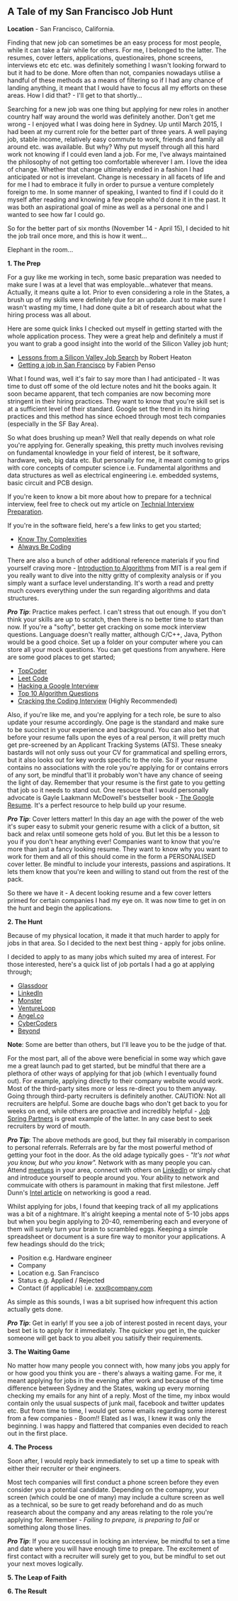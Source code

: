 ## A Tale of my San Francisco Job Hunt ##

**Location** - San Francisco, California.

Finding that new job can sometimes be an easy process for most people, while it can take a fair while for others. For me, I belonged to the latter. The resumes, cover letters, applications, questionaires, phone screens, interviews etc etc etc. was definitely something I wasn't looking forward to but it had to be done. More often than not, companies nowadays utilise a handful of these methods as a means of filtering so if I had any chance of landing anything, it meant that I would have to focus all my efforts on these areas. How I did that? - I'll get to that shortly...

Searching for a new job was one thing but applying for new roles in another country half way around the world was definitely another. Don't get me wrong - I enjoyed what I was doing here in Sydney. Up until March 2015, I had been at my current role for the better part of three years. A well paying job, stable income, relatively easy commute to work, friends and family all around etc. was available. But why? Why put myself through all this hard work not knowing if I could even land a job. For me, I've always maintained the philosophy of not getting too comfortable wherever I am. I love the idea of change. Whether that change ultimately ended in a fashion I had anticipated or not is irrevelant. Change is necessary in all facets of life and for me I had to embrace it fully in order to pursue a venture completely foreign to me. In some manner of speaking, I wanted to find if I could do it myself after reading and knowing a few people who'd done it in the past. It was both an aspirational goal of mine as well as a personal one and I wanted to see how far I could go. 

So for the better part of six months (November 14 - April 15), I decided to hit the job trail once more, and this is how it went...

Elephant in the room...

**1. The Prep**

For a guy like me working in tech, some basic preparation was needed to make sure I was at a level that was employable...whatever that means. Actually, it means quite a lot. Prior to even considering a role in the States, a brush up of my  skills were definitely due for an update. Just to make sure I wasn't wasting my time, I had done quite a bit of research about what the hiring process was all about. 

Here are some quick links I checked out myself in getting started with the whole application process. They were a great help and definitely a must if you want to grab a good insight into the world of the Silicon Valley job hunt;

- [Lessons from a Silicon Valley Job Search](http://robertheaton.com/2014/03/07/lessons-from-a-silicon-valley-job-search/) by Robert Heaton
- [Getting a job in San Francisco](http://blog.penso.info/2013/05/25/getting-a-job-in-san-francisco/) by Fabien Penso

What I found was, well it's fair to say more than I had anticipated - It was time to dust off some of the old lecture notes and hit the books again. It soon became apparent, that tech companies are now becoming more stringent in their hiring practices. They want to know that you're skill set is at a sufficient level of their standard. Google set the trend in its hiring practices and this method has since echoed through most tech companies (especially in the SF Bay Area). 

So what does brushing up mean? Well that really depends on what role you're applying for. Generally speaking, this pretty much involves revising on fundamental knowledge in your field of interest, be it software, hardware, web, big data etc. But personally for me, it meant coming to grips with core concepts of computer science i.e. Fundamental algorithms and data structures as well as electrical engineering i.e. embedded systems, basic circuit and PCB design. 

If you're keen to know a bit more about how to prepare for a technical interview, feel free to check out my article on [Technial Interview Preparation](/home/bwinata/Projects/Blog/Markdown/Misc/2013/07/18/Preparing-for-a-Technical-Interview.md). 

If you're in the software field, here's a few links to get you started;

- [Know Thy Complexities](http://bigocheatsheet.com/)
- [Always Be Coding](https://medium.com/@davidbyttow/abc-always-be-coding-d5f8051afce2)

There are also a bunch of other additional reference materials if you find yourself craving more - [Introduction to Algorithms](http://www.amazon.com/Introduction-Algorithms-Electrical-Engineering-Computer/dp/0262031418) from MIT is a real gem if you really want to dive into the nitty gritty of complexity analysis or if you simply want a surface level understanding. It's worth a read and pretty much covers everything under the sun regarding algorithms and data structures. 

***Pro Tip***: Practice makes perfect. I can't stress that out enough. If you don't think your skills are up to scratch, then there is no better time to start than now. If you're a "softy", better get cracking on some mock interview questions. Language doesn't really matter, although C/C++, Java, Python would be a good choice. Set up a folder on your computer where you can store all your mock questions. You can get questions from anywhere. Here are some good places to get started;
- [TopCoder](http://www.topcoder.com)
- [Leet Code](https://leetcode.com/problemset/algorithms/)
- [Hacking a Google Interview](http://courses.csail.mit.edu/iap/interview/materials.php)
- [Top 10 Algorithm Questions](http://www.programcreek.com/2012/11/top-10-algorithms-for-coding-interview/)
- [Cracking the Coding Interview](http://www.amazon.com/Cracking-Coding-Interview-Programming-Questions/dp/098478280X) (Highly Recommended)

Also, if you're like me, and you're applying for a tech role, be sure to also update your resume accordingly. One page is the standard and make sure to be succinct in your experience and background. You can also bet that before your resume falls upon the eyes of a real person, it will pretty much get pre-screened by an Applicant Tracking Systems (ATS). These sneaky bastards will not only suss out your CV for grammatical and spelling errors, but it also looks out for key words specific to the role. So if your resume contains no associations with the role you're applying for or contains errors of any sort, be mindful that'll it probably won't have any chance of seeing the light of day. Remember that your resume is the first gate to you getting that job so it needs to stand out. One resouce that I would personally advocate is Gayle Laakmann McDowell's bestseller book - [The Google Resume](http://www.amazon.com/Google-Resume-Prepare-Microsoft-Company/dp/0470927623/ref=sr_1_1?ie=UTF8&qid=1430377084&sr=8-1&keywords=The+Google+Resume). It's a perfect resource to help build up your resume. 

***Pro Tip***: Cover letters matter! In this day an age with the power of the web it's super easy to submit your generic resume with a click of a button, sit back and relax until someone gets hold of you. But let this be a lesson to you if you don't hear anything ever! Companies want to know that you're more than just a fancy looking resume. They want to know why you want to work for them and all of this should come in the form a PERSONALISED cover letter. Be mindful to include your interests, passions and aspirations. It lets them know that you're keen and willing to stand out from the rest of the pack.

So there we have it - A decent looking resume and a few cover letters primed for certain companies I had my eye on. It was now time to get in on the hunt and begin the applications.

**2. The Hunt**

Because of my physical location, it made it that much harder to apply for jobs in that area. So I decided to the next best thing - apply for jobs online. 

I decided to apply to as many jobs which suited my area of interest. For those interested, here's a quick list of job portals I had a go at applying through;

- [Glassdoor](http://www.glassdoor.com.au/index.htm)
- [LinkedIn](https://www.linkedin.com/job/home?trk=nav_responsive_sub_nav_jobs)
- [Monster](http://www.monster.com/)
- [VentureLoop](http://www.ventureloop.com/ventureloop/home.php)
- [Angel.co](https://angel.co/jobs)
- [CyberCoders](http://www.cybercoders.com/)
- [Beyond](http://www.beyond.com/)

**Note**: Some are better than others, but I'll leave you to be the judge of that. 

For the most part, all of the above were beneficial in some way which gave me a great launch pad to get started, but be mindful that there are a plethora of other ways of applying for that job (which I eventually found out). For example, applying directly to their company website would work. Most of the third-party sites more or less re-direct you to them anyway. Going through third-party recruiters is definitely another. CAUTION: Not all recruiters are helpful. Some are douche bags who don't get back to you for weeks on end, while others are proactive and incredibly helpful - [Job Spring Partners](http://jobspringpartners.com/) is great example of the latter. In any case best to seek recruiters by word of mouth. 

***Pro Tip***: The above methods are good, but they fail miserably in comparison to personal referrals. Referrals are by far the most powerful method of getting your foot in the door. As the old adage typically goes - *"It's not what you know, but who you know".* Network with as many people you can. Attend [meetups](http://meetup.com) in your area, connect with others on [LinkedIn](http://linkedin.com) or simply chat and introduce yourself to people around you. Your ability to network and commuicate with others is paramount in making that first milestone. Jeff Dunn's [Intel article](http://blogs.intel.com/jobs/2015/05/01/network-for-success/?linkId=13959566) on networking is good a read. 

Whilst applying for jobs, I found that keeping track of all my applications was a bit of a nightmare. It's alright keeping a mental note of 5-10 jobs apps but when you begin applying to 20-40, remembering each and everyone of them will surely turn your brain to scrambled eggs. Keeping a simple spreadsheet or document is a sure fire way to monitor your applications. A few headings should do the trick;

- Position e.g. Hardware engineer
- Company 
- Location e.g. San Francisco
- Status e.g. Applied / Rejected
- Contact (if applicable) i.e. xxx@company.com

As simple as this sounds, I was a bit suprised how infrequent this action actually gets done.

***Pro Tip***: Get in early! If you see a job of interest posted in recent days, your best bet is to apply for it immediately. The quicker you get in, the quicker someone will get back to you albeit you satisify their requirements. 

**3. The Waiting Game**

No matter how many people you connect with, how many jobs you apply for or how good you think you are - there's always a waiting game. For me, it meant applying for jobs in the evening after work and because of the time difference between Sydney and the States, waking up every morning checking my emails for any hint of a reply. Most of the time, my inbox would contain only the usual suspects of junk mail, facebook and twitter updates etc. But from time to time, I would get some emails regarding some interest from a few companies - Boom!! Elated as I was, I knew it was only the beginning. I was happy and flattered that companies even decided to reach out in the first place.

**4. The Process**

 Soon after, I would reply back immediately to set up a time to speak with either their recruiter or their engineers.

 Most tech companies will first conduct a phone screen before they even consider you a potential candidate. Depending on the comapny, your screen (which could be one of many) may include a culture screen as well as a technical, so be sure to get ready beforehand and do as much reasearch about the company and any areas relating to the role you're applying for. Remember - *Failing to prepare, is preparing to fail* or something along those lines.

 ***Pro Tip***: If you are successul in locking an interview, be mindful to set a time and date where you will have enough time to prepare. The excitement of first contact with a recruiter will surely get to you, but be mindful to set out your next moves logically.

 

**5. The Leap of Faith**

**6. The Result**


